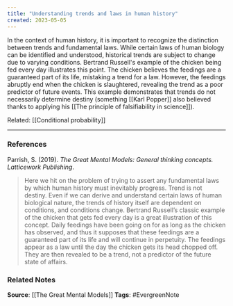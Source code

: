 ```yaml
---
title: "Understanding trends and laws in human history"
created: 2023-05-05
---
```


In the context of human history, it is important to recognize the distinction between trends and fundamental laws. While certain laws of human biology can be identified and understood, historical trends are subject to change due to varying conditions. Bertrand Russell's example of the chicken being fed every day illustrates this point. The chicken believes the feedings are a guaranteed part of its life, mistaking a trend for a law. However, the feedings abruptly end when the chicken is slaughtered, revealing the trend as a poor predictor of future events. This example demonstrates that trends do not necessarily determine destiny (something [[Karl Popper]] also believed thanks to applying his [[The principle of falsifiability in science]]).

Related: [[Conditional probability]]

---
### References

Parrish, S. (2019). _The Great Mental Models: General thinking concepts. Latticework Publishing_.

>  Here we hit on the problem of trying to assert any fundamental laws by which human history must inevitably progress. Trend is not destiny. Even if we can derive and understand certain laws of human biological nature, the trends of history itself are dependent on conditions, and conditions change. Bertrand Russell’s classic example of the chicken that gets fed every day is a great illustration of this concept. Daily feedings have been going on for as long as the chicken has observed, and thus it supposes that these feedings are a guaranteed part of its life and will continue in perpetuity. The feedings appear as a law until the day the chicken gets its head chopped off. They are then revealed to be a trend, not a predictor of the future state of affairs.

### Related Notes
**Source**: [[The Great Mental Models]]
**Tags**: #EvergreenNote